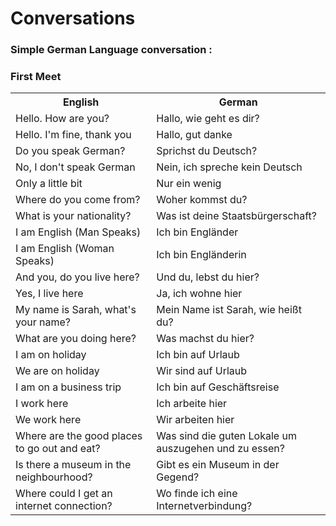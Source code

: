 # Conversations

### Simple German Language conversation :
### First Meet

<table>
	<tr>
        <th>English</th>
        <th>German</th>
    </tr>
    <tr>
        <td>Hello. How are you?</td>
        <td>Hallo, wie geht es dir?</td>
    </tr>
    <tr>
        <td>Hello. I'm fine, thank you</td>
        <td>Hallo, gut danke</td>
    </tr>
    <tr>
        <td>Do you speak German?</td>
        <td>Sprichst du Deutsch?</td>
    </tr>
    <tr>
        <td>No, I don't speak German</td>
        <td>Nein, ich spreche kein Deutsch</td>
    </tr>
    <tr>
        <td>Only a little bit</td>
        <td>Nur ein wenig</td>
    </tr>
    <tr>
        <td>Where do you come from?</td>
        <td>Woher kommst du?</td>
    </tr>
    <tr>
        <td>What is your nationality?</td>
        <td>Was ist deine Staatsbürgerschaft?</td>
    </tr>
    <tr>
        <td>I am English (Man Speaks)</td>
        <td>Ich bin Engländer</td>
    </tr>
    <tr>
        <td>I am English (Woman Speaks)</td>
        <td>Ich bin Engländerin</td>
    </tr>
    <tr>
        <td>And you, do you live here?</td>
        <td>Und du, lebst du hier?</td>
    </tr>
    <tr>
        <td>Yes, I live here</td>
        <td>Ja, ich wohne hier</td>
    </tr>
    <tr>
        <td>My name is Sarah, what's your name?</td>
        <td>Mein Name ist Sarah, wie heißt du?</td>
    </tr>
    <tr>
        <td>What are you doing here?</td>
        <td>Was machst du hier?</td>
    </tr>
    <tr>
        <td>I am on holiday</td>
        <td>Ich bin auf Urlaub</td>
    </tr>
    <tr>
        <td>We are on holiday</td>
        <td>Wir sind auf Urlaub</td>
    </tr>
    <tr>
        <td>I am on a business trip</td>
        <td>Ich bin auf Geschäftsreise</td>
    </tr>
    <tr>
        <td>I work here</td>
        <td>Ich arbeite hier</td>
    </tr>
    <tr>
        <td>We work here</td>
        <td>Wir arbeiten hier</td>
    </tr>
    <tr>
        <td>Where are the good places to go out and eat?</td>
        <td>Was sind die guten Lokale um auszugehen und zu essen?</td>
    </tr>
    <tr>
        <td>Is there a museum in the neighbourhood?</td>
        <td>Gibt es ein Museum in der Gegend?</td>
    </tr>
    <tr>
        <td>Where could I get an internet connection?</td>
        <td>Wo finde ich eine Internetverbindung?</td>
    </tr>
</table>
